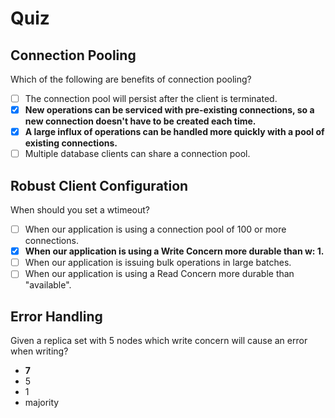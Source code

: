# Quiz

## Connection Pooling

Which of the following are benefits of connection pooling?


- [ ] The connection pool will persist after the client is terminated.
- [x] **New operations can be serviced with pre-existing connections, so a new connection doesn't have to be created each time.**
- [x] **A large influx of operations can be handled more quickly with a pool of existing connections.**
- [ ] Multiple database clients can share a connection pool.

## Robust Client Configuration

When should you set a wtimeout?


- [ ] When our application is using a connection pool of 100 or more connections.
- [x] **When our application is using a Write Concern more durable than w: 1.**
- [ ] When our application is issuing bulk operations in large batches.
- [ ] When our application is using a Read Concern more durable than "available".

## Error Handling

Given a replica set with 5 nodes which write concern will cause an error when writing?



- **7**
- 5
- 1
- majority
